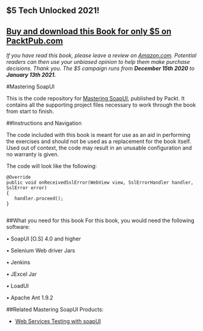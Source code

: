 ## $5 Tech Unlocked 2021!
[Buy and download this Book for only $5 on PacktPub.com](https://www.packtpub.com/product/mastering-soapui/9781783980802)
-----
*If you have read this book, please leave a review on [Amazon.com](https://www.amazon.com/gp/product/178398080X).     Potential readers can then use your unbiased opinion to help them make purchase decisions. Thank you. The $5 campaign         runs from __December 15th 2020__ to __January 13th 2021.__*

#Mastering SoapUI

This is the code repository for [Mastering SoapUI](https://www.packtpub.com/web-development/mastering-soapui?utm_source=GitHub&utm_medium=Repository&utm_campaign=9781783980802
), published by Packt. It contains all the supporting project files necessary to work through the book from start to finish.

##Instructions and Navigation

The code included with this book is meant for use as an aid in performing the exercises and should not be used as a replacement for the book itself.
Used out of context, the code may result in an unusable configuration and no warranty is given.

The code will look like the following:
```
@Override         
public void onReceivedSslError(WebView view, SslErrorHandler handler, SslError error) 
{            
   handler.proceed();         
}


```
##What you need for this book
For this book, you would need the following software:

• SoapUI [O.S] 4.0 and higher

• Selenium Web driver Jars

• Jenkins

• JExcel Jar

• LoadUI

• Apache Ant 1.9.2


##Related Mastering SoapUI Products:

* [Web Services Testing with soapUI](https://www.packtpub.com/web-development/web-services-testing-soapui?utm_source=GitHub&utm_medium=Repository&utm_campaign=9781849515665)

